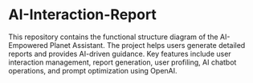 # AI-Interaction-Report
This repository contains the functional structure diagram of the AI-Empowered Planet Assistant. The project helps users generate detailed reports and provides AI-driven guidance. Key features include user interaction management, report generation, user profiling, AI chatbot operations, and prompt optimization using OpenAI.
